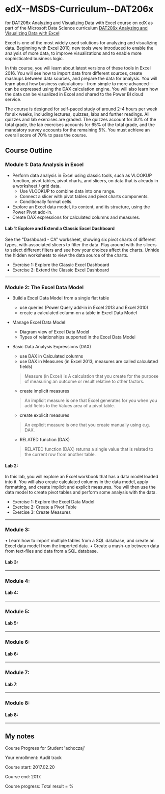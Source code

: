 # edX--MSDS-Curriculum--DAT206x
for DAT206x Analyzing and Visualizing Data with Excel course on edX as part of the Microsoft Data Science curriculum
[DAT206x Analyzing and Visualizing Data with Excel](https://courses.edx.org/courses/course-v1:Microsoft+DAT206x+1T2017/)

Excel is one of the most widely used solutions for analyzing and visualizing data. Beginning with Excel 2010, new tools were introduced to enable the analysis of more data, to improve visualizations and to enable more sophisticated business logic.

In this course, you will learn about latest versions of these tools in Excel 2016. You will see how to import data from different sources, create mashups between data sources, and prepare the data for analysis. You will learn about how business calculations—from simple to more advanced—can be expressed using the DAX calculation engine. You will also learn how the data can be visualized in Excel and shared to the Power BI cloud service.

The course is designed for self-paced study of around 2-4 hours per week for six weeks, including lectures, quizzes, labs and further readings. All quizzes and lab exercises are graded. The quizzes account for 30% of the total grade, the lab exercises accounts for 65% of the total grade, and the mandatory survey accounts for the remaining 5%. You must achieve an overall score of 70% to pass the course.

## Course Outline
### Module 1: Data Analysis in Excel
- Perform data analysis in Excel using classic tools, such as VLOOKUP function, pivot tables, pivot charts, and slicers, on data that is already in a worksheet / grid data.
  - Use VLOOKUP to combine data into one range.
  - Connect a slicer with pivot tables and pivot charts components.
  - Conditionally format cells.
- Explore an Excel data model, its content, and its structure, using the Power Pivot add-in.
- Create DAX expressions for calculated columns and measures.

#### Lab 1: Explore and Extend a Classic Excel Dashboard
See the "Dashboard - CA" worksheet, showing six pivot charts of different types, with associated slicers to filter the data. Play around with the slicers to select different filters and see how your choices affect the charts. Unhide the hidden worksheets to view the data source of the charts.
- Exercise 1: Explore the Classic Excel Dashboard
-  Exercise 2: Extend the Classic Excel Dashboard

----
### Module 2: The Excel Data Model
- Build a Excel Data Model from a single flat table
  - use queries (Power Query add-in in Excel 2013 and Excel 2010)
  - create a calculated column on a table in Excel Data Model
- Manage Excel Data Model
  - Diagram view of Excel Data Model
  - Types of relationships supported in the Excel Data Model
- Basic Data Analysis Expressions (DAX)
  - use DAX in Calculated columns
  - use DAX in Measures (in Excel 2013, measures are called calculated fields)
  > Measure (in Excel) is A calculation that you create for the purpose of measuring an outcome or result relative to other factors.

  - create implicit measures
  > An implicit measure is one that Excel generates for you when you add fields to the Values area of a pivot table.

  - create explicit measures
  > An explicit measure is one that you create manually using e.g. DAX.

  - RELATED function (DAX)
  > RELATED function (DAX) returns a single value that is related to the current row from another table.


#### Lab 2:
In this lab, you will explore an Excel workbook that has a data model loaded into it. You will also create calculated columns in the data model, apply formatting, and create implicit and explicit measures. You will then use the data model to create pivot tables and perform some analysis with the data.
- Exercise 1: Explore the Excel Data Model
- Exercise 2: Create a Pivot Table
- Exercise 3: Create Measures

----
### Module 3:

• Learn how to import multiple tables from a SQL database, and create an Excel data model from the
imported data.
• Create a mash-up between data from text-files and data from a SQL database.

#### Lab 3:

----
### Module 4:

#### Lab 4:

----
### Module 5:

#### Lab 5:

----
### Module 6:

#### Lab 6:

----
### Module 7:

#### Lab 7:

----
### Module 8:

#### Lab 8:

----
## My notes

Course Progress for Student 'achoczaj'

Your enrollment: Audit track

Course start: 2017.02.20

Course end: 2017.

Course progress: Total result = %
